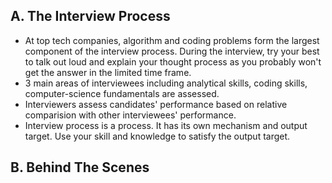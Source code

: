 ## A. The Interview Process

- At top tech companies, algorithm and coding problems form the largest component of the interview process. During the interview, try your best to talk out loud and explain your thought process as you probably won't get the answer in the limited time frame.
- 3 main areas of interviewees including analytical skills, coding skills, computer-science fundamentals are assessed.
- Interviewers assess candidates' performance based on relative comparision with other interviewees' performance.
- Interview process is a process. It has its own mechanism and output target. Use your skill and knowledge to satisfy the output target.

## B. Behind The Scenes